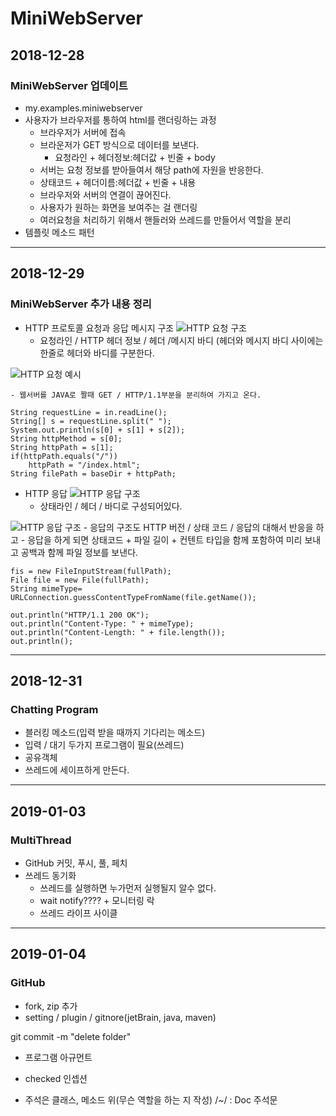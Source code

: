 # MiniWebServer
## 2018-12-28
### MiniWebServer 업데이트
* my.examples.miniwebserver
* 사용자가 브라우저를 통하여 html를 랜더링하는 과정
    - 브라우저가 서버에 접속
    - 브라운저가 GET 방식으로 데이터를 보낸다.
         + 요청라인 + 헤더정보:헤더값 + 빈줄 + body
    - 서버는 요청 정보를 받아들여서 해당 path에 자원을 반응한다.
    - 상태코드 + 헤더이름:헤더값 + 빈줄 + 내용
    - 브라우저와 서버의 연결이 끊어진다.
    - 사용자가 원하는 화면을 보여주는 걸 랜더링
    - 여러요청을 처리하기 위해서 핸들러와 쓰레드를 만들어서 역할을 분리
* 템플릿 메소드 패턴

------------------------------------------------------
## 2018-12-29
### MiniWebServer 추가 내용 정리
* HTTP 프로토콜 요청과 응답 메시지 구조
![HTTP 요청 구조](https://4.bp.blogspot.com/-2x_75s1GrKg/WWhJHtTXK-I/AAAAAAAASl4/kc1Sc73R2OYdA7gJC0sV4rHRqzRx3JUyACLcBGAs/s1600/36.jpg "HTTP 요청 구조") 
    - 요청라인 / HTTP 헤더 정보 / 헤더 /메시지 바디 (헤더와 메시지 바디 사이에는 한줄로 헤더와 바디를 구분한다.
    
![HTTP 요청 예시](https://4.bp.blogspot.com/-LtT5Y2MOtfQ/WWhJ7m9VERI/AAAAAAAASl8/GWSs4qKxdVA0pVQwgBPgXbqZbbps2SdBQCLcBGAs/s1600/37.jpg "HTTP 요청 예시") 

    - 웹서버를 JAVA로 짤때 GET / HTTP/1.1부분을 분리하여 가지고 온다.
    
```
String requestLine = in.readLine();
String[] s = requestLine.split(" ");
System.out.println(s[0] + s[1] + s[2]);
String httpMethod = s[0];
String httpPath = s[1];
if(httpPath.equals("/"))
    httpPath = "/index.html";
String filePath = baseDir + httpPath;
```

* HTTP 응답
![HTTP 응답 구조](https://4.bp.blogspot.com/-GHMzNXCPfPA/WWhNySRbv7I/AAAAAAAASmA/p1vt2-1YhQwsLH5VjzXzpnoiJUyU3_HDgCLcBGAs/s1600/38.jpg "HTTP 응답 구조")
    - 상태라인 / 헤더 / 바디로 구성되어있다.

![HTTP 응답 구조](https://1.bp.blogspot.com/-sCZLESch7Fs/WWhOpMO-eBI/AAAAAAAASmI/USEOWJEpJAIfvrtiPLgfHVDZbODZbEd2QCLcBGAs/s1600/39.jpg" "HTTP 응답 구조")
    - 응답의 구조도 HTTP 버전 / 상태 코드 / 응답의 대해서 반응을 하고
    - 응답을 하게 되면 상태코드 + 파일 길이 + 컨텐트 타입을 함께 포함하여 미리 보내고 공백과 함께 파일 정보를 보낸다.

```
fis = new FileInputStream(fullPath);
File file = new File(fullPath);
String mimeType= URLConnection.guessContentTypeFromName(file.getName());

out.println("HTTP/1.1 200 OK");
out.println("Content-Type: " + mimeType);
out.println("Content-Length: " + file.length());
out.println();
```
---------------------------------------------
## 2018-12-31
### Chatting Program
* 블러킹 메소드(입력 받을 때까지 기다리는 메소드)
* 입력 / 대기 두가지 프로그램이 필요(쓰레드)
* 공유객체
* 쓰레드에 세이프하게 만든다.

---------------------------------------------
## 2019-01-03
### MultiThread
* GitHub 커밋, 푸시, 풀, 페치
* 쓰레드 동기화
   - 쓰레드를 실행하면 누가먼저 실행될지 알수 없다.
   - wait notify???? + 모니터링 락
   - 쓰레드 라이프 사이클
   
---------------------------------------------
## 2019-01-04
### GitHub
 - fork, zip 추가
 - setting / plugin / gitnore(jetBrain, java, maven)

git commit -m "delete folder"

 - 프로그램 아규먼트
 - checked 인셉션
 
 - 주석은 클래스, 메소드 위(무슨 역할을 하는 지 작성)
   /*~*/ : Doc 주석문